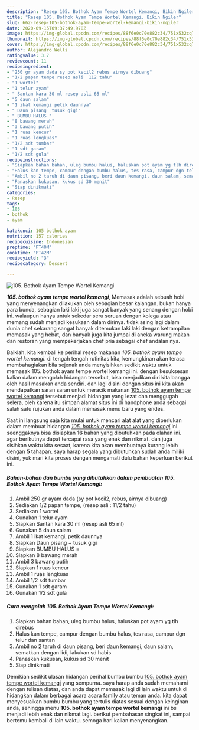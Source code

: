 ```yaml
---
description: "Resep 105. Bothok Ayam Tempe Wortel Kemangi, Bikin Ngiler"
title: "Resep 105. Bothok Ayam Tempe Wortel Kemangi, Bikin Ngiler"
slug: 662-resep-105-bothok-ayam-tempe-wortel-kemangi-bikin-ngiler
date: 2020-09-15T09:37:49.978Z
image: https://img-global.cpcdn.com/recipes/88f6e0c70e882c34/751x532cq70/105-bothok-ayam-tempe-wortel-kemangi-foto-resep-utama.jpg
thumbnail: https://img-global.cpcdn.com/recipes/88f6e0c70e882c34/751x532cq70/105-bothok-ayam-tempe-wortel-kemangi-foto-resep-utama.jpg
cover: https://img-global.cpcdn.com/recipes/88f6e0c70e882c34/751x532cq70/105-bothok-ayam-tempe-wortel-kemangi-foto-resep-utama.jpg
author: Alejandro Wells
ratingvalue: 3.7
reviewcount: 11
recipeingredient:
- "250 gr ayam dada sy pot kecil2 rebus airnya dibuang"
- "1/2 papan tempe resep asli  112 tahu"
- "1 wortel"
- "1 telur ayam"
- " Santan kara 30 ml resep asli 65 ml"
- "5 daun salam"
- "1 ikat kemangi petik daunnya"
- " Daun pisang  tusuk gigi"
- " BUMBU HALUS "
- "8 bawang merah"
- "3 bawang putih"
- "1 ruas kencur"
- "1 ruas lengkuas"
- "1/2 sdt tumbar"
- "1 sdt garam"
- "1/2 sdt gula"
recipeinstructions:
- "Siapkan bahan bahan, uleg bumbu halus, haluskan pot ayam yg tlh direbus"
- "Halus kan tempe, campur dengan bumbu halus, tes rasa, campur dgn telur dan santan"
- "Ambil no 2 taruh di daun pisang, beri daun kemangi, daun salam, sematkan dengan lidi, lakukan sd habis"
- "Panaskan kukusan, kukus sd 30 menit"
- "Siap dinikmati"
categories:
- Resep
tags:
- 105
- bothok
- ayam

katakunci: 105 bothok ayam 
nutrition: 157 calories
recipecuisine: Indonesian
preptime: "PT40M"
cooktime: "PT42M"
recipeyield: "3"
recipecategory: Dessert

---
```



![105. Bothok Ayam Tempe Wortel Kemangi](https://img-global.cpcdn.com/recipes/88f6e0c70e882c34/751x532cq70/105-bothok-ayam-tempe-wortel-kemangi-foto-resep-utama.jpg)

<b><i>105. bothok ayam tempe wortel kemangi</i></b>, Memasak adalah sebuah hobi yang menyenangkan dilakukan oleh sebagian besar kalangan. bukan hanya para bunda, sebagian laki laki juga sangat banyak yang senang dengan hobi ini. walaupun hanya untuk sekedar seru seruan dengan kolega atau memang sudah menjadi kesukaan dalam dirinya. tidak asing lagi dalam dunia chef sekarang sangat banyak ditemukan laki laki dengan ketrampilan memasak yang hebat, dan banyak juga kita jumpai di aneka warung makan dan restoran yang mempekerjakan chef pria sebagai chef andalan nya.



Baiklah, kita kembali ke perihal resep makanan <i>105. bothok ayam tempe wortel kemangi</i>. di tengah tengah rutinitas kita, kemungkinan akan terasa membahagiakan bila sejenak anda menyisihkan sedikit waktu untuk memasak 105. bothok ayam tempe wortel kemangi ini. dengan kesuksesan kalian dalam mengolah hidangan tersebut, bisa menjadikan diri kita bangga oleh hasil masakan anda sendiri. dan lagi disini dengan situs ini kita akan mendapatkan saran saran untuk meracik makanan <u>105. bothok ayam tempe wortel kemangi</u> tersebut menjadi hidangan yang lezat dan menggugah selera, oleh karena itu simpan alamat situs ini di handphone anda sebagai salah satu rujukan anda dalam memasak menu baru yang endes.


Saat ini langsung saja kita mulai untuk mencari alat alat yang diperlukan dalam membuat hidangan <u><i>105. bothok ayam tempe wortel kemangi</i></u> ini. seenggaknya bisa disiapkan <b>16</b> bahan yang dibutuhkan pada olahan ini. agar berikutnya dapat tercapai rasa yang enak dan nikmat. dan juga sisihkan waktu kita sesaat, karena kita akan membuatnya kurang lebih dengan <b>5</b> tahapan. saya harap segala yang dibutuhkan sudah anda miliki disini, yuk mari kita proses dengan mengamati dulu bahan keperluan berikut ini.

<!--inarticleads1-->

##### Bahan-bahan dan bumbu yang dibutuhkan dalam pembuatan 105. Bothok Ayam Tempe Wortel Kemangi:

1. Ambil 250 gr ayam dada (sy pot kecil2, rebus, airnya dibuang)
1. Sediakan 1/2 papan tempe, (resep asli : 11/2 tahu)
1. Sediakan 1 wortel
1. Gunakan 1 telur ayam
1. Siapkan  Santan kara 30 ml (resep asli 65 ml)
1. Gunakan 5 daun salam
1. Ambil 1 ikat kemangi, petik daunnya
1. Siapkan  Daun pisang + tusuk gigi
1. Siapkan  BUMBU HALUS =
1. Siapkan 8 bawang merah
1. Ambil 3 bawang putih
1. Siapkan 1 ruas kencur
1. Ambil 1 ruas lengkuas
1. Ambil 1/2 sdt tumbar
1. Gunakan 1 sdt garam
1. Gunakan 1/2 sdt gula




<!--inarticleads2-->

##### Cara mengolah 105. Bothok Ayam Tempe Wortel Kemangi:

1. Siapkan bahan bahan, uleg bumbu halus, haluskan pot ayam yg tlh direbus
1. Halus kan tempe, campur dengan bumbu halus, tes rasa, campur dgn telur dan santan
1. Ambil no 2 taruh di daun pisang, beri daun kemangi, daun salam, sematkan dengan lidi, lakukan sd habis
1. Panaskan kukusan, kukus sd 30 menit
1. Siap dinikmati




Demikian sedikit ulasan hidangan perihal bumbu bumbu <u>105. bothok ayam tempe wortel kemangi</u> yang sempurna. saya harap anda sudah memahami dengan tulisan diatas, dan anda dapat memasak lagi di lain waktu untuk di hidangkan dalam berbagai acara acara family atau teman anda. kita dapat menyesuaikan bumbu bumbu yang tertulis diatas sesuai dengan keinginan anda, sehingga menu <b>105. bothok ayam tempe wortel kemangi</b> ini bs menjadi lebih enak dan nikmat lagi. berikut pembahasan singkat ini, sampai bertemu kembali di lain waktu. semoga hari kalian menyenangkan.
